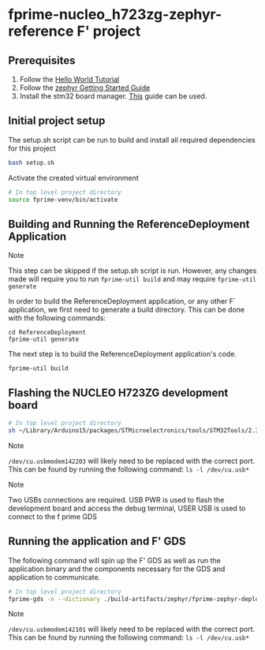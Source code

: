 # fprime-nucleo_h723zg-zephyr-reference F' project

## Prerequisites
1. Follow the [Hello World Tutorial](https://fprime.jpl.nasa.gov/latest/tutorials-hello-world/docs/hello-world/)
2. Follow the [zephyr Getting Started Guide](https://docs.zephyrproject.org/latest/develop/getting_started/index.html) 
3. Install the stm32 board manager. [This](https://github.com/fprime-community/fprime-arduino/blob/main/docs/arduino-cli-install.md) guide can be used.

## Initial project setup
The setup.sh script can be run to build and install all required dependencies for this project
```sh
bash setup.sh
```

Activate the created virtual environment
```sh
# In top level project directory
source fprime-venv/bin/activate
```
## Building and Running the ReferenceDeployment Application
> [!Note]
> This step can be skipped if the setup.sh script is run. However, any changes made will require you to run `fprime-util build` and may require `fprime-util generate`

In order to build the ReferenceDeployment application, or any other F´ application, we first need to generate a build directory. This can be done with the following commands:

```
cd ReferenceDeployment
fprime-util generate
```

The next step is to build the ReferenceDeployment application's code.
```
fprime-util build
```

## Flashing the NUCLEO H723ZG development board
```sh
# In top level project directory
sh ~/Library/Arduino15/packages/STMicroelectronics/tools/STM32Tools/2.3.0/stm32CubeProg.sh -i swd -f build-fprime-automatic-zephyr/zephyr/zephyr.hex -c /dev/cu.usbmodem142203 
```

> [!Note]
> `/dev/cu.usbmodem142203` will likely need to be replaced with the correct port. This can be found by running the following command: `ls -l /dev/cu.usb*`

> [!Note]
> Two USBs connections are required. USB PWR is used to flash the development board and access the debug terminal, USER USB is used to connect to the f prime GDS

## Running the application and F' GDS

The following command will spin up the F' GDS as well as run the application binary and the components necessary for the GDS and application to communicate.

```sh
# In top level project directory
fprime-gds -n --dictionary ./build-artifacts/zephyr/fprime-zephyr-deployment/dict/ReferenceDeploymentTopologyDictionary.json --communication-selection uart --uart-device /dev/cu.usbmodem142101 --uart-baud 115200 
```

> [!Note]
> `/dev/cu.usbmodem142101` will likely need to be replaced with the correct port. This can be found by running the following command: `ls -l /dev/cu.usb*`